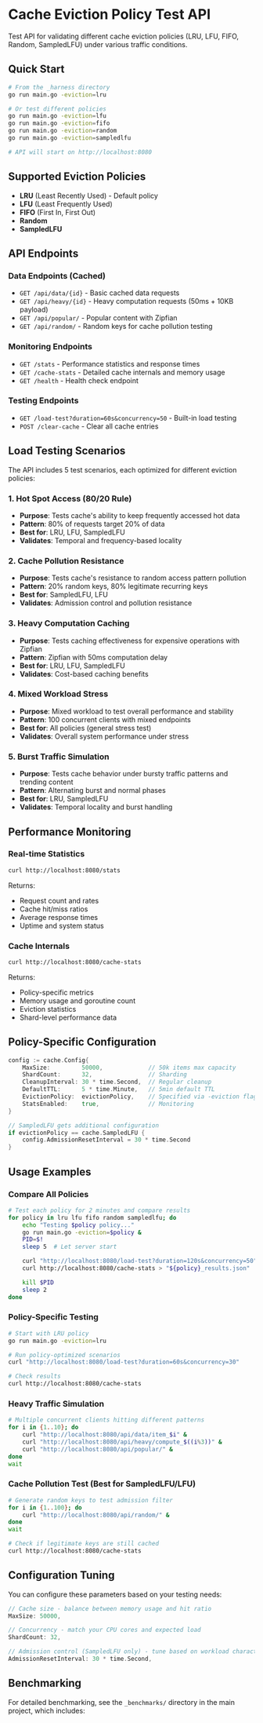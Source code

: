 # Cache Eviction Policy Test API

Test API for validating different cache eviction policies (LRU, LFU, FIFO, Random, SampledLFU) under various traffic conditions.

## Quick Start

```bash
# From the _harness directory
go run main.go -eviction=lru

# Or test different policies
go run main.go -eviction=lfu
go run main.go -eviction=fifo
go run main.go -eviction=random
go run main.go -eviction=sampledlfu

# API will start on http://localhost:8080
```

## Supported Eviction Policies

- **LRU** (Least Recently Used) - Default policy
- **LFU** (Least Frequently Used)
- **FIFO** (First In, First Out)
- **Random**
- **SampledLFU**

## API Endpoints

### Data Endpoints (Cached)
- `GET /api/data/{id}` - Basic cached data requests
- `GET /api/heavy/{id}` - Heavy computation requests (50ms + 10KB payload)
- `GET /api/popular/` - Popular content with Zipfian
- `GET /api/random/` - Random keys for cache pollution testing

### Monitoring Endpoints
- `GET /stats` - Performance statistics and response times
- `GET /cache-stats` - Detailed cache internals and memory usage
- `GET /health` - Health check endpoint

### Testing Endpoints
- `GET /load-test?duration=60s&concurrency=50` - Built-in load testing
- `POST /clear-cache` - Clear all cache entries

## Load Testing Scenarios

The API includes 5 test scenarios, each optimized for different eviction policies:

### 1. Hot Spot Access (80/20 Rule)
- **Purpose**: Tests cache's ability to keep frequently accessed hot data
- **Pattern**: 80% of requests target 20% of data
- **Best for**: LRU, LFU, SampledLFU
- **Validates**: Temporal and frequency-based locality

### 2. Cache Pollution Resistance
- **Purpose**: Tests cache's resistance to random access pattern pollution
- **Pattern**: 20% random keys, 80% legitimate recurring keys
- **Best for**: SampledLFU, LFU
- **Validates**: Admission control and pollution resistance

### 3. Heavy Computation Caching
- **Purpose**: Tests caching effectiveness for expensive operations with Zipfian
- **Pattern**: Zipfian with 50ms computation delay
- **Best for**: LRU, LFU, SampledLFU
- **Validates**: Cost-based caching benefits

### 4. Mixed Workload Stress
- **Purpose**: Mixed workload to test overall performance and stability
- **Pattern**: 100 concurrent clients with mixed endpoints
- **Best for**: All policies (general stress test)
- **Validates**: Overall system performance under stress

### 5. Burst Traffic Simulation
- **Purpose**: Tests cache behavior under bursty traffic patterns and trending content
- **Pattern**: Alternating burst and normal phases
- **Best for**: LRU, SampledLFU
- **Validates**: Temporal locality and burst handling

## Performance Monitoring

### Real-time Statistics
```bash
curl http://localhost:8080/stats
```

Returns:
- Request count and rates
- Cache hit/miss ratios
- Average response times
- Uptime and system status

### Cache Internals
```bash
curl http://localhost:8080/cache-stats
```

Returns:
- Policy-specific metrics
- Memory usage and goroutine count
- Eviction statistics
- Shard-level performance data

## Policy-Specific Configuration

```go
config := cache.Config{
    MaxSize:         50000,             // 50k items max capacity
    ShardCount:      32,                // Sharding
    CleanupInterval: 30 * time.Second,  // Regular cleanup
    DefaultTTL:      5 * time.Minute,   // 5min default TTL
    EvictionPolicy:  evictionPolicy,    // Specified via -eviction flag
    StatsEnabled:    true,              // Monitoring
}

// SampledLFU gets additional configuration
if evictionPolicy == cache.SampledLFU {
    config.AdmissionResetInterval = 30 * time.Second
}
```

## Usage Examples

### Compare All Policies
```bash
# Test each policy for 2 minutes and compare results
for policy in lru lfu fifo random sampledlfu; do
    echo "Testing $policy policy..."
    go run main.go -eviction=$policy &
    PID=$!
    sleep 5  # Let server start

    curl "http://localhost:8080/load-test?duration=120s&concurrency=50"
    curl http://localhost:8080/cache-stats > "${policy}_results.json"

    kill $PID
    sleep 2
done
```

### Policy-Specific Testing
```bash
# Start with LRU policy
go run main.go -eviction=lru

# Run policy-optimized scenarios
curl "http://localhost:8080/load-test?duration=60s&concurrency=30"

# Check results
curl http://localhost:8080/cache-stats
```

### Heavy Traffic Simulation
```bash
# Multiple concurrent clients hitting different patterns
for i in {1..10}; do
    curl "http://localhost:8080/api/data/item_$i" &
    curl "http://localhost:8080/api/heavy/compute_$((i%3))" &
    curl "http://localhost:8080/api/popular/" &
done
wait
```

### Cache Pollution Test (Best for SampledLFU/LFU)
```bash
# Generate random keys to test admission filter
for i in {1..100}; do
    curl "http://localhost:8080/api/random/" &
done
wait

# Check if legitimate keys are still cached
curl http://localhost:8080/cache-stats
```

## Configuration Tuning

You can configure these parameters based on your testing needs:

```go
// Cache size - balance between memory usage and hit ratio
MaxSize: 50000,

// Concurrency - match your CPU cores and expected load
ShardCount: 32,

// Admission control (SampledLFU only) - tune based on workload characteristics
AdmissionResetInterval: 30 * time.Second,
```

## Benchmarking

For detailed benchmarking, see the `_benchmarks/` directory in the main project, which includes:
